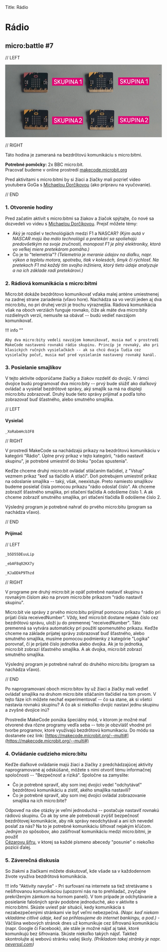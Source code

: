 Title:   	Rádio

# Rádio
## micro:battle #7

// LEFT

![](images/radio.png)

// RIGHT

<div markdown="1" class="lection-desc">
Táto hodina je zameraná na bezdrôtovú komunikáciu s micro:bitmi.
</div>

**Potrebné pomôcky:** 2x BBC micro:bit.  
Pracovať budeme v online prostredí [makecode.microbit.org](https://makecode.microbit.org/)


Pred aktivitami s micro:bitmi by si žiaci a žiačky mali pozrieť video youtubera GoGa s [Michaelou Dorčíkovou](https://www.youtube.com/watch?v=VLhWF5yXNAI) (ako prípravu na vyučovanie).

// END

### 1. Otvorenie hodiny

Pred začatím aktivít s micro:bitmi sa žiakov a žiačok spýtajte, čo nové sa dozvedeli vo videu s [Michaelou Dorčíkovou](https://www.youtube.com/watch?v=VLhWF5yXNAI). Prejsť môžete témy:

* Aký je rozdiel v technológiách medzi F1 a NASCAR? *(Kým autá v NASCAR majú iba málo technológií a pretekári sa spoliehajú predovšetkým na svoje zručnosti, monopost F1 je plný elektroniky, ktorá vo veľkej miere pretekárom pomáha.)*
* Čo je to "telemetria"? *(Telemetria je meranie údajov na diaľku, napr. výkon a teplotu motora, spotrebu, tlak v kolesách, šmyk či rýchlosť. Na pretekoch F1 má každý tím svojho inžiniera, ktorý tieto údaje analyzuje a na ich základe radí pretekárovi.)*

### 2. Rádiová komunikácia s micro:bitmi


Micro:bit dokáže bezdrôtovo komunikovať vďaka malej anténe umiestnenej na zadnej strane zariadenia (vľavo hore). Nachádza sa vo verzii jeden aj dva micro:bitu, no pri druhej verzii je trochu výraznejšia. Rádiová komunikácia však na oboch verziách funguje rovnako, čiže ak máte dva micro:bity rozdielnych verzií, nemusíte sa obávať -- budú vedieť navzájom komunikovať.


!!! info ""

	Aby dva micro:bity vedeli navzájom komunikovať, musia mať v prostredí MakeCode nastavenú rovnakú rádio skupinu. Princíp je rovnaký, ako pri klasických ručných vysielačkách -- ak sa chcú dvaja ľudia cez vysielačky počuť, musia mať pred vysielaním nastavený rovnaký kanál.



### 3. Posielanie smajlíkov

V tejto aktivite odporúčame žiačky a žiakov rozdeliť do dvojíc. V rámci dvojice budú programovať dva micro:bity -- prvý bude slúžiť ako diaľkový ovládač a vysielať bezdrôtové správy, aký smajlík sa má na displeji micro:bitu zobrazovať. Druhý bude tieto správy prijímať a podľa toho zobrazovať buď šťastného, alebo smutného smajlíka.

// LEFT

#### Vysielač

```makecode
_XoRabmHcb3F8
```

// RIGHT

V prostredí MakeCode sa nachádzajú príkazy na bezdrôtovú komunikáciu v kategórii "Rádio". Úplne prvý príkaz v tejto kategórii, "rádio nastaviť skupinu", je potrebné umiestniť do bloku "počas spustenia".

Keďže chceme druhý micro:bit ovládať stláčaním tlačidiel, z "Vstup" vezmem príkaz "keď sa tlačidlo A stlačí". Doň potrebujem umiestniť príkaz na odoslanie smajlíka -- taký, však, neexistuje. Preto namiesto smajlíkov budeme posielať čísla pomocou príkazu "rádio odoslať číslo". Ak chceme zobraziť šťastného smajlíka, pri stlačení tlačidla A odošleme číslo 1. A ak chceme zobraziť smutného smajlíka, pri stlačení tlačidla B odošleme číslo 2.

Výsledný program je potrebné nahrať do prvého micro:bitu (program sa nachádza vľavo).

// END


#### Prijímač

// LEFT


```makecode-no-link
_b5D55DEuuLip
```

```makecode-no-link
_ebAF8q02KX7y
```

```makecode-link-only
_KJaDDkP9Thzd
```

// RIGHT

V programe pre druhý micro:bit je opäť potrebné nastaviť skupinu s rovnakým číslom ako na prvom micro:bite príkazom "rádio nastaviť skupinu".

Micro:bit vie správy z prvého micro:bitu prijímať pomocou príkazu "rádio pri prijatí čísla receivedNumber". Vždy, keď micro:bit dostane nejaké číslo cez bezdrôtovú správu, uloží ju do  premennej "receivedNumber". Táto premenná sa vytvára automaticky pri použití spomenutého príkazu. Keďže chceme na základe prijatej správy zobrazovať buď šťastného, alebo smutného smajlíka, musíme pomocou podmienky z kategórie "Logika" porovnať, či je prijaté číslo jednotka alebo dvojka. Ak je to jednotka, micro:bit zobrazí šťastného smajlíka. A ak dvojka, micro:bit zobrazí smutného smajlíka.

Výsledný program je potrebné nahrať do druhého micro:bitu (program sa nachádza vľavo).


// END


Po naprogramovaní oboch micro:bitov by už žiaci a žiačky mali vedieť ovládať smajlíka na druhom micro:bite stláčaním tlačidiel na tom prvom. V tejto fáze ich môžete nechať experimentovať -- čo sa stane, ak si všetci nastavia rovnakú skupinu? A čo ak si niekoľko dvojíc nastaví jednu skupinu a zvyšné dvojice inú?


Prostredie MakeCode ponúka špeciálny mód, v ktorom je možné mať otvorené dva rôzne programy vedľa seba -- toto je obzvlášť vhodné pri tvorbe programov, ktoré využívajú bezdrôtovú komunikaciu. Do módu sa dostanete cez link: [https://makecode.microbit.org/--multi#](https://makecode.microbit.org/--multi#)

### 4. Ovládanie cudzieho micro:bitu

Keďže diaľkové ovládanie majú žiaci a žiačky z predchádzajúcej aktivity naprogramované aj odskúšané, môžete s nimi otvoriť tému informačnej spoločnosti -- "Bezpečnosť a riziká". Spoločne sa zamyslite:

* Čo je potrebné spraviť, aby som inej dvojici vedel "odchytávať" bezdrôtovú komunikáciu a zistiť, akého smajlíka nastavili?
* Čo je potrebné spraviť, aby som inej dvojici ovládal zobrazovanie smajlíka na ich micro:bite?

Odpoveď na obe otázky je veľmi jednoduchá -- postačuje nastaviť rovnakú rádiovú skupinu. Čo ak by sme ale potrebovali zvýšiť bezpečnosť bezdrôtovej komunikácie, aby nik správy neodchytával a ani ich nevedel poslať za nás? Na to je potrebné komunikáciu šifrovať nejakým kľúčom. Jedným zo spôsobov, ako zašifrovať komunikáciu medzi micro:bitmi, je použiť  
[Cézarovu šifru](https://sk.wikipedia.org/wiki/C%C3%A9zarova_%C5%A1ifra), v ktorej sa každé písmeno abecedy "posunie" o niekoľko pozícií ďalej.


### 5. Záverečná diskusia

So žiakmi a žiačkami môžete diskutovať, kde všade sa v každodennom živote využíva bezdrôtová komunikácia.

!!! info "Aktivity navyše"
	- Pri surfovaní na internete sa tiež stretávame s nešifrovanou komunikáciou (upozorní nás na to prehliadač, zvyčajne prekríženým zámkom na hornom paneli). V tom prípade je odchytávanie a posielanie falošných správ podobne jednoduché, ako v aktivite s micro:bitmi. Skúste uviesť pár situácií, kedy komunikácia s nezabezpečenými stránkami vie byť veľmi nebezpečná. *(Napr. keď niekam vkladáme citlivé údaje, keď sa prihlasujeme do internet bankingu, a pod.)*
	- Väčšina webových stránok dnes už komunikuje cez šifrovanú komunikáciu (napr. Google či Facebook), ale stále je možné nájsť aj také, ktoré komunikujú bez šifrovania. Skúste niekoľko takých nájsť. Taktiež skontrolujte aj webovú stránku vašej školy. *(Príkladom takej stránky je napr. [neverssl.com](http://neverssl.com/))*
